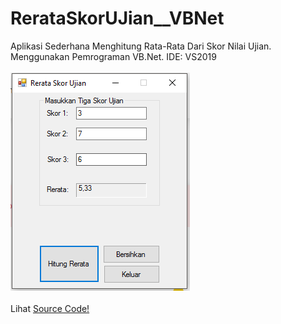 # RerataSkorUJian__VBNet
Aplikasi Sederhana Menghitung Rata-Rata Dari Skor Nilai Ujian. Menggunakan Pemrograman VB.Net. IDE: VS2019 <br><br>
<img src="https://github.com/RizkyKhapidsyah/RerataSkorUJian__VBNet/blob/master/Results/Capture.PNG"><br><br>
Lihat <a href="https://github.com/RizkyKhapidsyah/RerataSkorUJian__VBNet/blob/master/Rerata%20Skor%20Ujian/FormUtama.vb">Source Code!</a>
